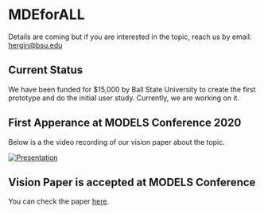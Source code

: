 # MDEforALL

Details are coming but if you are interested in the topic, reach us by email: hergin@bsu.edu

## Current Status

We have been funded for $15,000 by Ball State University to create the first prototype and do the initial user study. Currently, we are working on it.

## First Apperance at MODELS Conference 2020

Below is a the video recording of our vision paper about the topic.

[![Presentation](http://img.youtube.com/vi/orb2BIS2u5I/0.jpg)](http://www.youtube.com/watch?v=orb2BIS2u5I "MODELS 2020 Talk for the MDEforALL")

## Vision Paper is accepted at MODELS Conference

You can check the paper [here](https://dl.acm.org/doi/10.1145/3365438.3410959).

